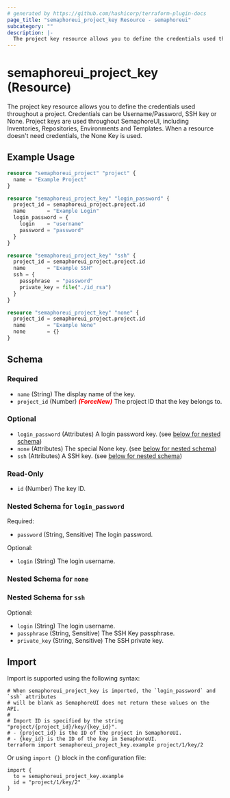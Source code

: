 ```yaml
---
# generated by https://github.com/hashicorp/terraform-plugin-docs
page_title: "semaphoreui_project_key Resource - semaphoreui"
subcategory: ""
description: |-
  The project key resource allows you to define the credentials used throughout a project. Credentials can be Username/Password, SSH key or None. Project keys are used throughout SemaphoreUI, including Inventories, Repositories, Environments and Templates. When a resource doesn't need credentials, the None Key is used.
---
```


# semaphoreui_project_key (Resource)

The project key resource allows you to define the credentials used throughout a project. Credentials can be Username/Password, SSH key or None. Project keys are used throughout SemaphoreUI, including Inventories, Repositories, Environments and Templates. When a resource doesn't need credentials, the None Key is used.

## Example Usage

```terraform
resource "semaphoreui_project" "project" {
  name = "Example Project"
}

resource "semaphoreui_project_key" "login_password" {
  project_id = semaphoreui_project.project.id
  name       = "Example Login"
  login_password = {
    login    = "username"
    password = "password"
  }
}

resource "semaphoreui_project_key" "ssh" {
  project_id = semaphoreui_project.project.id
  name       = "Example SSH"
  ssh = {
    passphrase  = "password"
    private_key = file("./id_rsa")
  }
}

resource "semaphoreui_project_key" "none" {
  project_id = semaphoreui_project.project.id
  name       = "Example None"
  none       = {}
}
```

<!-- schema generated by tfplugindocs -->
## Schema

### Required

- `name` (String) The display name of the key.
- `project_id` (Number) <i style="color:red;font-weight: bold">(ForceNew)</i> The project ID that the key belongs to.

### Optional

- `login_password` (Attributes) A login password key. (see [below for nested schema](#nestedatt--login_password))
- `none` (Attributes) The special None key. (see [below for nested schema](#nestedatt--none))
- `ssh` (Attributes) A SSH key. (see [below for nested schema](#nestedatt--ssh))

### Read-Only

- `id` (Number) The key ID.

<a id="nestedatt--login_password"></a>
### Nested Schema for `login_password`

Required:

- `password` (String, Sensitive) The login password.

Optional:

- `login` (String) The login username.


<a id="nestedatt--none"></a>
### Nested Schema for `none`


<a id="nestedatt--ssh"></a>
### Nested Schema for `ssh`

Optional:

- `login` (String) The login username.
- `passphrase` (String, Sensitive) The SSH Key passphrase.
- `private_key` (String, Sensitive) The SSH private key.

## Import

Import is supported using the following syntax:

```shell
# When semaphoreui_project_key is imported, the `login_password` and `ssh` attributes
# will be blank as SemaphoreUI does not return these values on the API.
#
# Import ID is specified by the string "project/{project_id}/key/{key_id}".
# - {project_id} is the ID of the project in SemaphoreUI.
# - {key_id} is the ID of the key in SemaphoreUI.
terraform import semaphoreui_project_key.example project/1/key/2
```
Or using `import {}` block in the configuration file:
```hcl
import {
  to = semaphoreui_project_key.example
  id = "project/1/key/2"
}
```
